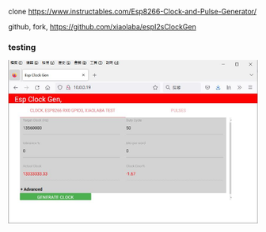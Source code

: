 clone https://www.instructables.com/Esp8266-Clock-and-Pulse-Generator/  

github, fork, https://github.com/xiaolaba/espI2sClockGen  

### testing

![firmware_ok/test_ok.JPG](firmware_ok/test_ok.JPG)

